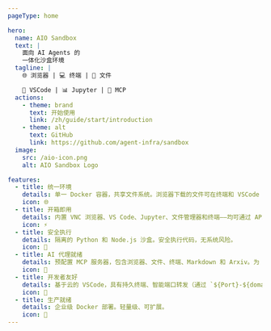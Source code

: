 ```yaml
---
pageType: home

hero:
  name: AIO Sandbox
  text: |
    面向 AI Agents 的
    一体化沙盒环境
  tagline: |
    🌐 浏览器 | 💻 终端 | 📁 文件

    🔧 VSCode | 📊 Jupyter | 🤖 MCP
  actions:
    - theme: brand
      text: 开始使用
      link: /zh/guide/start/introduction
    - theme: alt
      text: GitHub
      link: https://github.com/agent-infra/sandbox
  image:
    src: /aio-icon.png
    alt: AIO Sandbox Logo

features:
  - title: 统一环境
    details: 单一 Docker 容器，共享文件系统。浏览器下载的文件可在终端和 VSCode 中即时访问。
    icon: 🌐
  - title: 开箱即用
    details: 内置 VNC 浏览器、VS Code、Jupyter、文件管理器和终端——均可通过 API/SDK 直接访问。
    icon: ⚡
  - title: 安全执行
    details: 隔离的 Python 和 Node.js 沙盒。安全执行代码，无系统风险。
    icon: 🔐
  - title: AI 代理就绪
    details: 预配置 MCP 服务器，包含浏览器、文件、终端、Markdown 和 Arxiv。为 AI 代理准备就绪。
    icon: 🤖
  - title: 开发者友好
    details: 基于云的 VSCode，具有持久终端、智能端口转发（通过 `${Port}-${domain}/` 或 `/proxy`）和即时前端/后端预览。
    icon: 🔧
  - title: 生产就绪
    details: 企业级 Docker 部署。轻量级、可扩展。
    icon: 🚀
---
```

